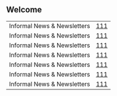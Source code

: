 ## Welcome 


<table>
      <tbody>
        <tr>
          <td>Informal News &amp; Newsletters</td>
          <td><a href="">111</a></td>
        </tr> <tr>
          <td>Informal News &amp; Newsletters</td>
          <td><a href="">111</a></td>
        </tr> <tr>
          <td>Informal News &amp; Newsletters</td>
          <td><a href="">111</a></td>
        </tr> <tr>
          <td>Informal News &amp; Newsletters</td>
          <td><a href="">111</a></td>
        </tr> <tr>
          <td>Informal News &amp; Newsletters</td>
          <td><a href="">111</a></td>
        </tr> <tr>
          <td>Informal News &amp; Newsletters</td>
          <td><a href="">111</a></td>
        </tr> <tr>
          <td>Informal News &amp; Newsletters</td>
          <td><a href="">111</a></td>
        </tr>
      </tbody>
    </table>

